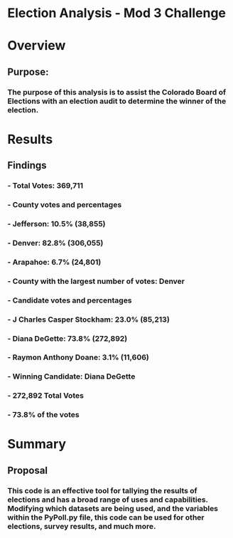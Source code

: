 # Election Analysis - Mod 3 Challenge

# **Overview**
## Purpose: 
### The purpose of this analysis is to assist the Colorado Board of Elections with an election audit to determine the winner of the election.

# **Results**
## **Findings**
### -	Total Votes: 369,711
### - County votes and percentages
###   -	Jefferson: 10.5% (38,855)
###   -	Denver: 82.8% (306,055)
###   -	Arapahoe: 6.7% (24,801)
### -	County with the largest number of votes: Denver
### -	Candidate votes and percentages
### -	J Charles Casper Stockham: 23.0% (85,213)
### -	Diana DeGette: 73.8% (272,892)
### -	Raymon Anthony Doane: 3.1% (11,606)
### -	Winning Candidate: Diana DeGette
###   -	272,892 Total Votes
###   -	 73.8% of the votes

# **Summary**
## **Proposal**
### This code is an effective tool for tallying the results of elections and has a broad range of uses and capabilities. Modifying which datasets are being used, and the variables within the PyPoll.py file, this code can be used for other elections, survey results, and much more. 
